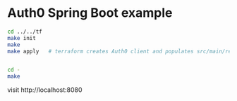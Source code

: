 # Auth0 Spring Boot example

```bash
cd ../../tf
make init
make
make apply   # terraform creates Auth0 client and populates src/main/resources/application.properties


cd -
make 
```

visit http://localhost:8080